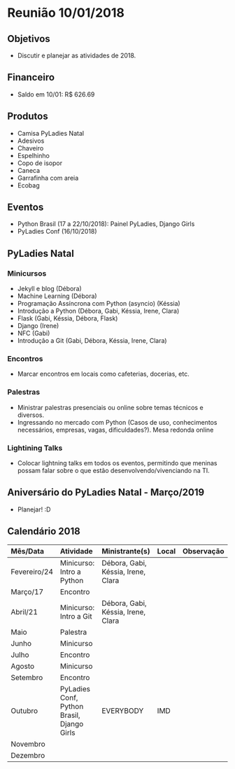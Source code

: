 # Reunião 10/01/2018

## Objetivos
- Discutir e planejar as atividades de 2018.

## Financeiro
 - Saldo em 10/01: R$ 626.69

## Produtos
- Camisa PyLadies Natal
- Adesivos
- Chaveiro
- Espelhinho
- Copo de isopor
- Caneca
- Garrafinha com areia
- Ecobag

## Eventos
- Python Brasil (17 a 22/10/2018): Painel PyLadies, Django Girls
- PyLadies Conf (16/10/2018)

## PyLadies Natal

### Minicursos
- Jekyll e blog (Débora)
- Machine Learning (Débora)
- Programação Assíncrona com Python (asyncio) (Késsia)
- Introdução a Python (Débora, Gabi, Késsia, Irene, Clara)
- Flask (Gabi, Késsia, Débora, Flask)
- Django (Irene)
- NFC (Gabi)
- Introdução a Git (Gabi, Débora, Késsia, Irene, Clara)

### Encontros
- Marcar encontros em locais como cafeterias, docerias, etc.

### Palestras
- Ministrar palestras presenciais ou online sobre temas técnicos e diversos.
- Ingressando no mercado com Python (Casos de uso, conhecimentos necessários, empresas, vagas, dificuldades?). Mesa redonda online

### Lightining Talks
- Colocar lightning talks em todos os eventos, permitindo que meninas possam falar sobre o que estão desenvolvendo/vivenciando na TI.

## Aniversário do PyLadies Natal - Março/2019
- Planejar! :D

## Calendário 2018

| Mês/Data     | Atividade | Ministrante(s) | Local | Observação |
| :--- | :--- | :--- | :--- | :--- |
| Fevereiro/24 | Minicurso: Intro a Python  | Débora, Gabi, Késsia, Irene, Clara | | |
| Março/17     | Encontro  |                |       |            |
| Abril/21     | Minicurso: Intro a Git  | Débora, Gabi, Késsia, Irene, Clara | | |
| Maio         | Palestra  |                |       |            |
| Junho        | Minicurso |                |       |            |
| Julho        | Encontro  |                |       |            |
| Agosto       | Minicurso |                |       |            |
| Setembro     | Encontro  |                |       |            |
| Outubro      | PyLadies Conf, Python Brasil, Django Girls | EVERYBODY | IMD | |  
| Novembro     |           |                |       |            |
| Dezembro     |           |                |       |            |
